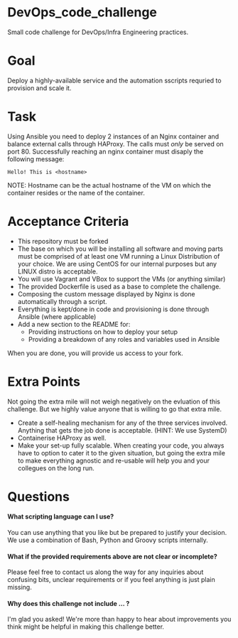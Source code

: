 # DevOps_code_challenge
Small code challenge for DevOps/Infra Engineering practices.

# Goal
Deploy a highly-available service and the automation sscripts requried to provision and scale it.

# Task
Using Ansible you need to deploy 2 instances of an Nginx container and balance external calls through HAProxy.
The calls must *only* be served on port 80. Successfully reaching an nginx container must disaply the following message:
```
Hello! This is <hostname>
```
NOTE: Hostname can be the actual hostname of the VM on which the container resides or the name of the container.

# Acceptance Criteria
* This repository must be forked
* The base on which you will be installing all software and moving parts must be comprised of at least one VM running a Linux Distribution of your choice. We are using CentOS for our internal purposes but any LINUX distro is acceptable.
* You will use Vagrant and VBox to support the VMs (or anything similar)
* The provided Dockerfile is used as a base to complete the challenge.
* Composing the custom message displayed by Nginx is done automatically through a script.
* Everything is kept/done in code and provisioning is done through Ansible (where applicable)
* Add a new section to the README for:
	* Providing instructions on how to deploy your setup
	* Providing a breakdown of any roles and variables used in Ansible

When you are done, you will provide us access to your fork.

# Extra Points
Not going the extra mile will not weigh negatively on the evluation of this challenge. But we highly value anyone that is willing to go that extra mile.
* Create a self-healing mechanism for any of the three services involved. Anything that gets the job done is acceptable. (HINT: We use SystemD)
* Containerise HAProxy as well.
* Make your set-up fully scalable. When creating your code, you always have to option to cater it to the given situation, but going the extra mile to make everything agnostic and re-usable will help you and your collegues on the long run.

# Questions
#### What scripting language can I use?
You can use anything that you like but be prepared to justify your decision. We use a combination of Bash, Python and Groovy scripts internally.
#### What if the provided requirements above are not clear or incomplete?
Please feel free to contact us along the way for any inquiries about confusing bits, unclear requirements or if you feel anything is just plain missing.
#### Why does this challenge not include ... ?
I'm glad you asked! We're more than happy to hear about improvements you think might be helpful in making this challenge better.
